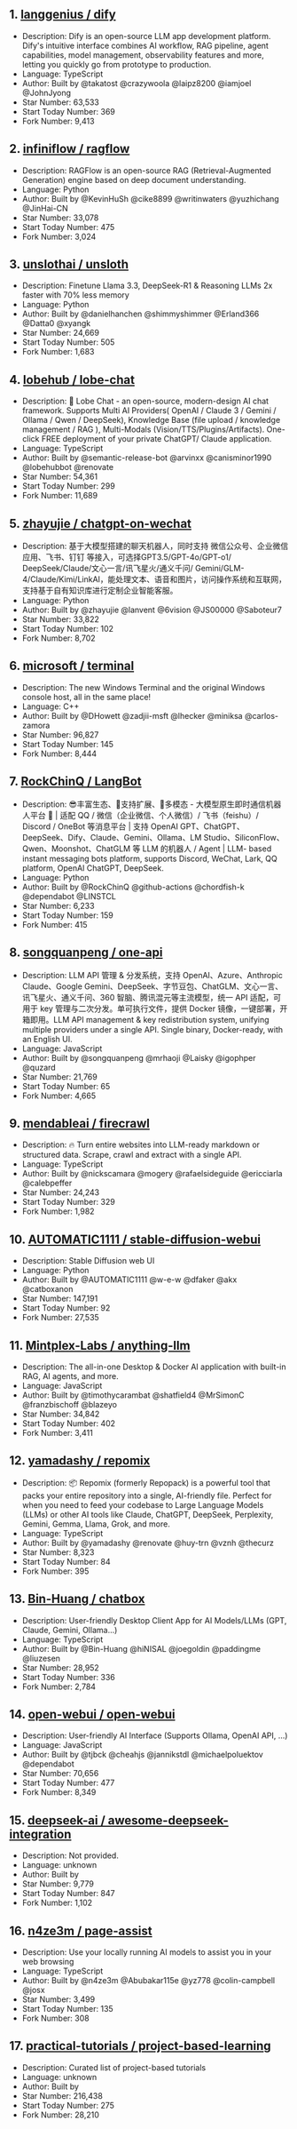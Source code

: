## 1. [langgenius / dify](https://github.com/langgenius/dify)
- Description: Dify is an open-source LLM app development platform. Dify's intuitive interface combines AI workflow, RAG pipeline, agent capabilities, model management, observability features and more, letting you quickly go from prototype to production.
- Language: TypeScript
- Author: Built by @takatost @crazywoola @laipz8200 @iamjoel @JohnJyong
- Star Number: 63,533
- Start Today Number: 369
- Fork Number: 9,413

## 2. [infiniflow / ragflow](https://github.com/infiniflow/ragflow)
- Description: RAGFlow is an open-source RAG (Retrieval-Augmented Generation) engine based on deep document understanding.
- Language: Python
- Author: Built by @KevinHuSh @cike8899 @writinwaters @yuzhichang @JinHai-CN
- Star Number: 33,078
- Start Today Number: 475
- Fork Number: 3,024

## 3. [unslothai / unsloth](https://github.com/unslothai/unsloth)
- Description: Finetune Llama 3.3, DeepSeek-R1 & Reasoning LLMs 2x faster with 70% less memory
- Language: Python
- Author: Built by @danielhanchen @shimmyshimmer @Erland366 @Datta0 @xyangk
- Star Number: 24,669
- Start Today Number: 505
- Fork Number: 1,683

## 4. [lobehub / lobe-chat](https://github.com/lobehub/lobe-chat)
- Description: 🤯 Lobe Chat - an open-source, modern-design AI chat framework. Supports Multi AI Providers( OpenAI / Claude 3 / Gemini / Ollama / Qwen / DeepSeek), Knowledge Base (file upload / knowledge management / RAG ), Multi-Modals (Vision/TTS/Plugins/Artifacts). One-click FREE deployment of your private ChatGPT/ Claude application.
- Language: TypeScript
- Author: Built by @semantic-release-bot @arvinxx @canisminor1990 @lobehubbot @renovate
- Star Number: 54,361
- Start Today Number: 299
- Fork Number: 11,689

## 5. [zhayujie / chatgpt-on-wechat](https://github.com/zhayujie/chatgpt-on-wechat)
- Description: 基于大模型搭建的聊天机器人，同时支持 微信公众号、企业微信应用、飞书、钉钉 等接入，可选择GPT3.5/GPT-4o/GPT-o1/ DeepSeek/Claude/文心一言/讯飞星火/通义千问/ Gemini/GLM-4/Claude/Kimi/LinkAI，能处理文本、语音和图片，访问操作系统和互联网，支持基于自有知识库进行定制企业智能客服。
- Language: Python
- Author: Built by @zhayujie @lanvent @6vision @JS00000 @Saboteur7
- Star Number: 33,822
- Start Today Number: 102
- Fork Number: 8,702

## 6. [microsoft / terminal](https://github.com/microsoft/terminal)
- Description: The new Windows Terminal and the original Windows console host, all in the same place!
- Language: C++
- Author: Built by @DHowett @zadjii-msft @lhecker @miniksa @carlos-zamora
- Star Number: 96,827
- Start Today Number: 145
- Fork Number: 8,444

## 7. [RockChinQ / LangBot](https://github.com/RockChinQ/LangBot)
- Description: 😎丰富生态、🧩支持扩展、🦄多模态 - 大模型原生即时通信机器人平台 🤖 | 适配 QQ / 微信（企业微信、个人微信）/ 飞书（feishu）/ Discord  / OneBot 等消息平台 | 支持 OpenAI GPT、ChatGPT、DeepSeek、Dify、Claude、Gemini、Ollama、LM Studio、SiliconFlow、Qwen、Moonshot、ChatGLM 等 LLM 的机器人 / Agent | LLM-
based instant messaging bots platform, supports Discord, WeChat, Lark, QQ platform, OpenAI ChatGPT, DeepSeek.
- Language: Python
- Author: Built by @RockChinQ @github-actions @chordfish-k @dependabot @LINSTCL
- Star Number: 6,233
- Start Today Number: 159
- Fork Number: 415

## 8. [songquanpeng / one-api](https://github.com/songquanpeng/one-api)
- Description: LLM API 管理 & 分发系统，支持 OpenAI、Azure、Anthropic Claude、Google Gemini、DeepSeek、字节豆包、ChatGLM、文心一言、讯飞星火、通义千问、360 智脑、腾讯混元等主流模型，统一 API 适配，可用于 key 管理与二次分发。单可执行文件，提供 Docker 镜像，一键部署，开箱即用。LLM API management & key redistribution system, unifying multiple providers under a single API. Single binary, Docker-ready, with an English UI.
- Language: JavaScript
- Author: Built by @songquanpeng @mrhaoji @Laisky @igophper @quzard
- Star Number: 21,769
- Start Today Number: 65
- Fork Number: 4,665

## 9. [mendableai / firecrawl](https://github.com/mendableai/firecrawl)
- Description: 🔥 Turn entire websites into LLM-ready markdown or structured data. Scrape, crawl and extract with a single API.
- Language: TypeScript
- Author: Built by @nickscamara @mogery @rafaelsideguide @ericciarla @calebpeffer
- Star Number: 24,243
- Start Today Number: 329
- Fork Number: 1,982

## 10. [AUTOMATIC1111 / stable-diffusion-webui](https://github.com/AUTOMATIC1111/stable-diffusion-webui)
- Description: Stable Diffusion web UI
- Language: Python
- Author: Built by @AUTOMATIC1111 @w-e-w @dfaker @akx @catboxanon
- Star Number: 147,191
- Start Today Number: 92
- Fork Number: 27,535

## 11. [Mintplex-Labs / anything-llm](https://github.com/Mintplex-Labs/anything-llm)
- Description: The all-in-one Desktop & Docker AI application with built-in RAG, AI agents, and more.
- Language: JavaScript
- Author: Built by @timothycarambat @shatfield4 @MrSimonC @franzbischoff @blazeyo
- Star Number: 34,842
- Start Today Number: 402
- Fork Number: 3,411

## 12. [yamadashy / repomix](https://github.com/yamadashy/repomix)
- Description: 📦 Repomix (formerly Repopack) is a powerful tool that packs your entire repository into a single, AI-friendly file. Perfect for when you need to feed your codebase to Large Language Models (LLMs) or other AI tools like Claude, ChatGPT, DeepSeek, Perplexity, Gemini, Gemma, Llama, Grok, and more. 
- Language: TypeScript
- Author: Built by @yamadashy @renovate @huy-trn @vznh @thecurz
- Star Number: 8,323
- Start Today Number: 84
- Fork Number: 395

## 13. [Bin-Huang / chatbox](https://github.com/Bin-Huang/chatbox)
- Description: User-friendly Desktop Client App for AI Models/LLMs (GPT, Claude, Gemini, Ollama...)
- Language: TypeScript
- Author: Built by @Bin-Huang @hiNISAL @joegoldin @paddingme @liuzesen
- Star Number: 28,952
- Start Today Number: 336
- Fork Number: 2,784

## 14. [open-webui / open-webui](https://github.com/open-webui/open-webui)
- Description: User-friendly AI Interface (Supports Ollama, OpenAI API, ...)
- Language: JavaScript
- Author: Built by @tjbck @cheahjs @jannikstdl @michaelpoluektov @dependabot
- Star Number: 70,656
- Start Today Number: 477
- Fork Number: 8,349

## 15. [deepseek-ai / awesome-deepseek-integration](https://github.com/deepseek-ai/awesome-deepseek-integration)
- Description: Not provided.
- Language: unknown
- Author: Built by
- Star Number: 9,779
- Start Today Number: 847
- Fork Number: 1,102

## 16. [n4ze3m / page-assist](https://github.com/n4ze3m/page-assist)
- Description: Use your locally running AI models to assist you in your web browsing
- Language: TypeScript
- Author: Built by @n4ze3m @Abubakar115e @yz778 @colin-campbell @josx
- Star Number: 3,499
- Start Today Number: 135
- Fork Number: 308

## 17. [practical-tutorials / project-based-learning](https://github.com/practical-tutorials/project-based-learning)
- Description: Curated list of project-based tutorials
- Language: unknown
- Author: Built by
- Star Number: 216,438
- Start Today Number: 275
- Fork Number: 28,210